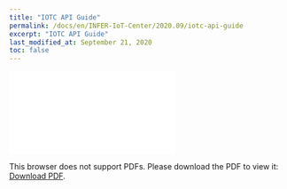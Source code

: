 ```yaml
---
title: "IOTC API Guide"
permalink: /docs/en/INFER-IoT-Center/2020.09/iotc-api-guide
excerpt: "IOTC API Guide"
last_modified_at: September 21, 2020
toc: false
---
```


<object data="/assets/iotc-api-guide.pdf" type="application/pdf" width="700px" height="700px">
    <embed src="/assets/iotc-api-guide.pdf">
        <p>This browser does not support PDFs. Please download the PDF to view it: <a href="/assets/iotc-api-guide.pdf">Download PDF</a>.</p>
    </embed>
</object>